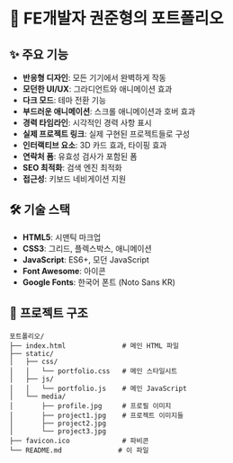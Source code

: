 # 🚀 FE개발자 권준형의 포트폴리오

## ✨ 주요 기능

- **반응형 디자인**: 모든 기기에서 완벽하게 작동
- **모던한 UI/UX**: 그라디언트와 애니메이션 효과
- **다크 모드**: 테마 전환 기능
- **부드러운 애니메이션**: 스크롤 애니메이션과 호버 효과
- **경력 타임라인**: 시각적인 경력 사항 표시
- **실제 프로젝트 링크**: 실제 구현된 프로젝트들로 구성
- **인터랙티브 요소**: 3D 카드 효과, 타이핑 효과
- **연락처 폼**: 유효성 검사가 포함된 폼
- **SEO 최적화**: 검색 엔진 최적화
- **접근성**: 키보드 네비게이션 지원

## 🛠️ 기술 스택

- **HTML5**: 시맨틱 마크업
- **CSS3**: 그리드, 플렉스박스, 애니메이션
- **JavaScript**: ES6+, 모던 JavaScript
- **Font Awesome**: 아이콘
- **Google Fonts**: 한국어 폰트 (Noto Sans KR)

## 📁 프로젝트 구조

```
포트폴리오/
├── index.html              # 메인 HTML 파일
├── static/
│   ├── css/
│   │   └── portfolio.css   # 메인 스타일시트
│   ├── js/
│   │   └── portfolio.js    # 메인 JavaScript
│   └── media/
│       ├── profile.jpg     # 프로필 이미지
│       ├── project1.jpg    # 프로젝트 이미지들
│       ├── project2.jpg
│       └── project3.jpg
├── favicon.ico             # 파비콘
└── README.md              # 이 파일
```


